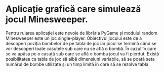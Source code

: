 # Aplicație grafică care simulează jocul Minesweeper.
  Pentru rularea aplicației este nevoie de librăria PyGame și modulul random.
  Minesweeper este un joc single-player. Obiectivul jocului este de a descoperi poziția bombelor de pe tabla de joc iar jocul se termină când
se vor descoperi toate casuțele sub care nu se află o bombă. În cazul în care se va apăsa pe o casuță sub care se află o bomba jocul va fi pierdut. Există posibilitatea ca tabla de joc să aibă dimensiuni variabile, să se poată seta numărul de bombe utilizate și un timp limită în care să se rezolve tabla.
